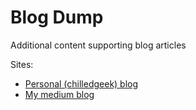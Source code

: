 # Blog Dump
Additional content supporting blog articles

Sites:
- [Personal (chilledgeek) blog](https://blog.chilledgeek.com)
- [My medium blog](https://medium.com/@ernchow)
